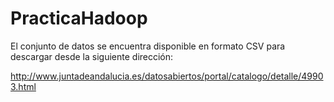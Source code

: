 # PracticaHadoop

El conjunto de datos se encuentra
disponible en formato CSV para
descargar desde la siguiente dirección:


http://www.juntadeandalucia.es/datosabiertos/portal/catalogo/detalle/49903.html
